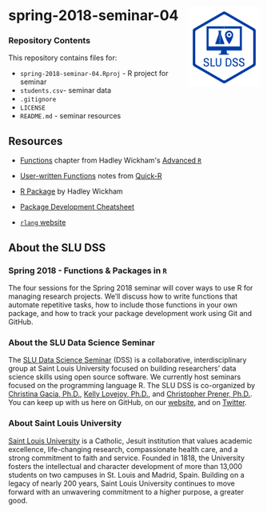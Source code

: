 spring-2018-seminar-04 <img src="https://raw.githubusercontent.com/slu-dss/fall-2017-seminar-01/sources/logo.png" align="right" />
===========================================================

### Repository Contents
This repository contains files for:
-   `spring-2018-seminar-04.Rproj` - R project for seminar
-   `students.csv`- seminar data
-   `.gitignore`
-   `LICENSE`
-   `README.md` - seminar resources

## Resources
* [Functions](http://adv-r.had.co.nz/Functions.html) chapter from Hadley Wickham's [Advanced `R`](http://adv-r.had.co.nz)
* [User-written Functions](https://www.statmethods.net/management/userfunctions.html) notes from [Quick-R](https://www.statmethods.net/index.html)

* [R Package](http://r-pkgs.had.co.nz) by Hadley Wickham
* [Package Development Cheatsheet](https://github.com/rstudio/cheatsheets/raw/master/package-development.pdf)

* [`rlang` website](http://rlang.tidyverse.org)

## About the SLU DSS
### Spring 2018 - Functions & Packages in `R`
The four sessions for the Spring 2018 seminar will cover ways to use R for managing research projects. We’ll discuss how to write functions that automate repetitive tasks, how to include those functions in your own package, and how to track your package development work using Git and GitHub.

### About the SLU Data Science Seminar
The [SLU Data Science Seminar](https://slu-dss.githb.io) (DSS) is a collaborative, interdisciplinary group at Saint Louis University focused on building researchers’ data science skills using open source software. We currently host seminars focused on the programming language R. The SLU DSS is co-organized by [Christina Gacia, Ph.D.](mailto:christina.garcia@slu.edu), [Kelly Lovejoy, Ph.D.](mailto:kelly.lovejoy@slu.edu@slu.edu), and [Christopher Prener, Ph.D.](mailto:chris.prener@slu.edu}). You can keep up with us here on GitHub, on our [website](https://slu-dss.githb.io), and on [Twitter](https://twitter.com/SLUDSS).

### About Saint Louis University
[Saint Louis University](http://wwww.slu.edu) is a Catholic, Jesuit institution that values academic excellence, life-changing research, compassionate health care, and a strong commitment to faith and service. Founded in 1818, the University fosters the intellectual and character development of more than 13,000 students on two campuses in St. Louis and Madrid, Spain. Building on a legacy of nearly 200 years, Saint Louis University continues to move forward with an unwavering commitment to a higher purpose, a greater good.
